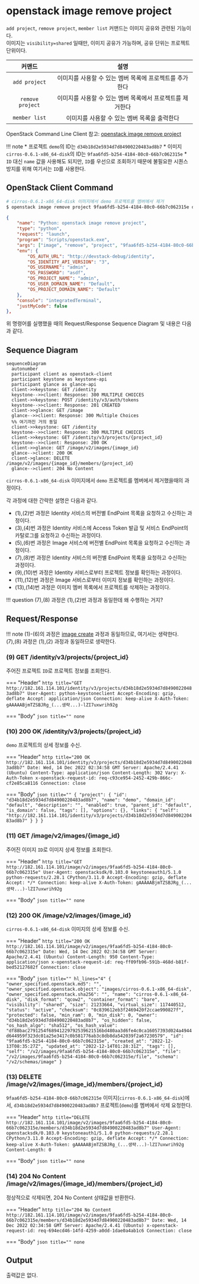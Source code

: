 # openstack image remove project

`add project`, `remove project`, `member list` 커맨드는 이미지 공유와 관련된 기능이다.  
이미지는 `visibility=shared` 일때만, 이미지 공유가 가능하며, 공유 단위는 프로젝트 단위이다.  

| 커맨드 | 설명 |
| :---: | :----: |
| `add project` | 이미지를 사용할 수 있는 멤버 목록에 프로젝트를 추가한다 |
| `remove project` | 이미지를 사용할 수 있는 멤버 목록에서 프로젝트를 제거한다 |
| `member list` | 이미지를 사용할 수 있는 멤버 목록을 출력한다 |

OpenStack Command Line Client 참고: [openstack image remove project](https://docs.openstack.org/python-openstackclient/zed/cli/command-objects/image-v2.html#image-remove-project)

!!! note
    * 프로젝트 `demo`의 ID는 `d34b18d2e5934d7d84900220483ad8b7`
    * 이미지 `cirros-0.6.1-x86_64-disk`의 ID는 `9faa6fd5-b254-4184-80c0-66b7c062315e`
    * `ID` 대신 `name` 값을 사용해도 되지만, `ID`를 우선으로 조회하기 때문에 불필요한 시퀀스 방지를 위해 여기서는 `ID`를 사용한다.

## OpenStack Client Command

``` bash title="python3-openstackclient command"
# cirros-0.6.1-x86_64-disk 이미지에서 demo 프로젝트를 멤버에서 제거
$ openstack image remove project 9faa6fd5-b254-4184-80c0-66b7c062315e d34b18d2e5934d7d84900220483ad8b7
```

``` json title="configuration .vscode/launch.json"
{
    "name": "Python: openstack image remove project",
    "type": "python",
    "request": "launch",
    "program": "Scripts/openstack.exe",
    "args": ["image", "remove", "project", "9faa6fd5-b254-4184-80c0-66b7c062315e", "d34b18d2e5934d7d84900220483ad8b7"],
    "env": {
        "OS_AUTH_URL": "http://devstack-debug/identity",
        "OS_IDENTITY_API_VERSION": "3",
        "OS_USERNAME": "admin",
        "OS_PASSWORD": "asdf",
        "OS_PROJECT_NAME": "admin",
        "OS_USER_DOMAIN_NAME": "Default",
        "OS_PROJECT_DOMAIN_NAME": "Default"
    },
    "console": "integratedTerminal",
    "justMyCode": false
},
```

위 명령어를 실행했을 때의 Request/Response Sequence Diagram 및 내용은 다음과 같다.

## Sequence Diagram

``` mermaid
sequenceDiagram
  autonumber
  participant client as openstack-client
  participant keystone as keystone-api
  participant glance as glance-api
  client->>keystone: GET /identity
  keystone-->>client: Response: 300 MULTIPLE CHOICES
  client->>keystone: POST /identity/v3/auth/tokens
  keystone-->>client: Response: 201 CREATED
  client->>glance: GET /image
  glance-->>client: Response: 300 Multiple Choices
  %% 여기까진 거의 동일
  client->>keystone: GET /identity
  keystone-->>client: Response: 300 MULTIPLE CHOICES
  client->>keystone: GET /identity/v3/projects/{project_id}
  keystone-->>client: Response: 200 OK
  client->>glance: GET /image/v2/images/{image_id}
  glance-->client: 200 OK
  client->glance: DELETE /image/v2/images/{image_id}/members/{project_id}
  glance-->client: 204 No Content

```

`cirros-0.6.1-x86_64-disk` 이미지에서 `demo` 프로젝트를 멤버에서 제거했을때의 과정이다.  

각 과정에 대한 간략한 설명은 다음과 같다.   

- (1),(2)번 과정은 Identity 서비스의 버전별 EndPoint 목록을 요청하고 수신하는 과정이다.  
- (3),(4)번 과정은 Identity 서비스에 Access Token 발급 및 서비스 EndPoint의 카탈로그를 요청하고 수신하는 과정이다.  
- (5),(6)번 과정은 Image 서비스에 버전별 EndPoint 목록을 요청하고 수신하는 과정이다.  
- (7),(8)번 과정은 Identity 서비스의 버전별 EndPoint 목록을 요청하고 수신하는 과정이다.  
- (9),(10)번 과정은 Identity 서비스로부터 프로젝트 정보를 확인하는 과정이다.  
- (11),(12)번 과정은 Image 서비스로부터 이미지 정보를 확인하는 과정이다.  
- (13),(14)번 과정은 이미지 멤버 목록에서 프로젝트를 삭제하는 과정이다.  


!!! question
    (7),(8) 과정은 (1),(2)번 과정과 동일한데 왜 수행하는 거지?  


## Request/Response

!!! note
    (1)-(6)의 과정은 [image create](./create.md) 과정과 동일하므로, 여기서는 생략한다.  
    (7),(8) 과정은 (1),(2) 과정과 동일하므로 생략한다.  


### (9) GET /identity/v3/projects/{project_id}

주어진 프로젝트 `ID`로 프로젝트 정보를 조회한다.  

=== "Header"
    ``` http title="GET http://182.161.114.101/identity/v3/projects/d34b18d2e5934d7d84900220483ad8b7"
    User-Agent: python-keystoneclient
    Accept-Encoding: gzip, deflate
    Accept: application/json
    Connection: keep-alive
    X-Auth-Token: gAAAAABjmTZSBJRg_(...생략...)-lZI7uxwrih92g
    ```
    
=== "Body"
    ``` json title=""
    none
    ```

### (10) 200 OK /identity/v3/projects/{project_id}

`demo` 프로젝트의 상세 정보를 수신.  

=== "Header"
    ``` http title="200 OK http://182.161.114.101/identity/v3/projects/d34b18d2e5934d7d84900220483ad8b7"
    Date: Wed, 14 Dec 2022 02:34:58 GMT
    Server: Apache/2.4.41 (Ubuntu)
    Content-Type: application/json
    Content-Length: 302
    Vary: X-Auth-Token
    x-openstack-request-id: req-c93ce954-2452-429b-866c-cf2e85ca8116
    Connection: close
    ```
    
=== "Body"
    ``` json title=""
    {
      "project": {
          "id": "d34b18d2e5934d7d84900220483ad8b7",
          "name": "demo",
          "domain_id": "default",
          "description": "",
          "enabled": true,
          "parent_id": "default",
          "is_domain": false,
          "tags": [],
          "options": {},
          "links": {
          "self": "http://182.161.114.101/identity/v3/projects/d34b18d2e5934d7d84900220483ad8b7"
          }
      }
    }
    ```

### (11) GET /image/v2/images/{image_id}

주어진 이미지 `ID`로 이미지 상세 정보를 조회한다.  

=== "Header"
    ``` http title="GET http://182.161.114.101/image/v2/images/9faa6fd5-b254-4184-80c0-66b7c062315e"
    User-Agent: openstacksdk/0.103.0 keystoneauth1/5.1.0 python-requests/2.28.1 CPython/3.11.0
    Accept-Encoding: gzip, deflate
    Accept: */*
    Connection: keep-alive
    X-Auth-Token: gAAAAABjmTZSBJRg_(...생략...)-lZI7uxwrih92g
    ```
    
=== "Body"
    ``` json title=""
    none
    ```

### (12) 200 OK /image/v2/images/{image_id}

`cirros-0.6.1-x86_64-disk` 이미지의 상세 정보를 수신.  

=== "Header"
    ``` http title="200 OK http://182.161.114.101/image/v2/images/9faa6fd5-b254-4184-80c0-66b7c062315e"
    Date: Wed, 14 Dec 2022 02:34:58 GMT
    Server: Apache/2.4.41 (Ubuntu)
    Content-Length: 950
    Content-Type: application/json
    x-openstack-request-id: req-ff09fb96-591b-468d-b81f-bed52127682f
    Connection: close
    ```
    
=== "Body"
    ``` json title="" hl_lines="4"
    {
      "owner_specified.openstack.md5": "",
      "owner_specified.openstack.object": "images/cirros-0.6.1-x86_64-disk",
      "owner_specified.openstack.sha256": "",
      "name": "cirros-0.6.1-x86_64-disk",
      "disk_format": "qcow2",
      "container_format": "bare",
      "visibility": "shared",
      "size": 21233664,
      "virtual_size": 117440512,
      "status": "active",
      "checksum": "0c839612eb3f2469420f2ccae990827f",
      "protected": false,
      "min_ram": 0,
      "min_disk": 0,
      "owner": "d34b18d2e5934d7d84900220483ad8b7",
      "os_hidden": false,
      "os_hash_algo": "sha512",
      "os_hash_value": "df88bac2791254f68941229792539621516bd480aa3d6fe4c0ca16057393d024a4944d644959f323dc01a25e3417c0b581776ab3c8db8da542039f2a67230579",
      "id": "9faa6fd5-b254-4184-80c0-66b7c062315e",
      "created_at": "2022-12-13T08:35:27Z",
      "updated_at": "2022-12-14T01:28:31Z",
      "tags": [],
      "self": "/v2/images/9faa6fd5-b254-4184-80c0-66b7c062315e",
      "file": "/v2/images/9faa6fd5-b254-4184-80c0-66b7c062315e/file",
      "schema": "/v2/schemas/image"
    }
    ```

### (13) DELETE /image/v2/images/{image_id}/members/{project_id}

`9faa6fd5-b254-4184-80c0-66b7c062315e` 이미지(`cirros-0.6.1-x86_64-disk`)에서, `d34b18d2e5934d7d84900220483ad8b7` 프로젝트(`demo`)를 멤버에서 삭제 요청한다.  


=== "Header"
    ``` http title="DELETE http://182.161.114.101/image/v2/images/9faa6fd5-b254-4184-80c0-66b7c062315e/members/d34b18d2e5934d7d84900220483ad8b7"
    User-Agent: openstacksdk/0.103.0 keystoneauth1/5.1.0 python-requests/2.28.1 CPython/3.11.0
    Accept-Encoding: gzip, deflate
    Accept: */*
    Connection: keep-alive
    X-Auth-Token: gAAAAABjmTZSBJRg_(...생략...)-lZI7uxwrih92g
    Content-Length: 0
    ```
    
=== "Body"
    ``` json title=""
    none
    ```

### (14) 204 No Content /image/v2/images/{image_id}/members/{project_id}

정상적으로 삭제되면, 204 No Content 상태값을 반환한다.    

=== "Header"
    ``` http title="204 No Content http://182.161.114.101/image/v2/images/9faa6fd5-b254-4184-80c0-66b7c062315e/members/d34b18d2e5934d7d84900220483ad8b7"
    Date: Wed, 14 Dec 2022 02:34:58 GMT
    Server: Apache/2.4.41 (Ubuntu)
    x-openstack-request-id: req-694ecd46-14fd-4259-a0dd-1dae0a4ab1c6
    Connection: close
    ```
    
=== "Body"
    ``` json title=""
    none
    ```


## Output

출력값은 없다.